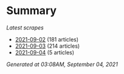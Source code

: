 # Summary
*Latest scrapes*
* [2021-09-02](https://github.com/nuuuwan/news_lk/blob/data/news_lk.2021-09-02.json) (181 articles)
* [2021-09-03](https://github.com/nuuuwan/news_lk/blob/data/news_lk.2021-09-03.json) (214 articles)
* [2021-09-04](https://github.com/nuuuwan/news_lk/blob/data/news_lk.2021-09-04.json) (5 articles)

*Generated at 03:08AM, September 04, 2021*